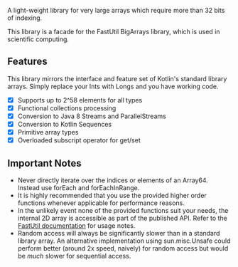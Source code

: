 A light-weight library for very large arrays which require more than 32 bits of indexing.

This library is a facade for the FastUtil BigArrays library, which is used in scientific computing.

## Features

This library mirrors the interface and feature set of Kotlin's standard library arrays.
Simply replace your Ints with Longs and you have working code.

- [x] Supports up to 2^58 elements for all types
- [x] Functional collections processing
- [x] Conversion to Java 8 Streams and ParallelStreams
- [x] Conversion to Kotlin Sequences
- [x] Primitive array types
- [x] Overloaded subscript operator for get/set

## Important Notes
- Never directly iterate over the indices or elements of an Array64.
Instead use forEach and forEachInRange.
- It is highly recommended that you use the provided higher order functions whenever applicable for performance reasons.
- In the unlikely event none of the provided functions suit your needs, the internal 2D array is accessible as part of
the published API. Refer to the [FastUtil documentation](https://fastutil.di.unimi.it/docs/it/unimi/dsi/fastutil/BigArrays.html)
for usage notes.
- Random access will always be significantly slower than in a standard library array. An alternative implementation using
sun.misc.Unsafe could perform better (around 2x speed, naively) for random access but would be *much* slower for sequential access.